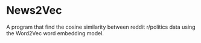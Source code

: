 # News2Vec
A program that find the cosine similarity between reddit r/politics data using the Word2Vec word embedding model.
